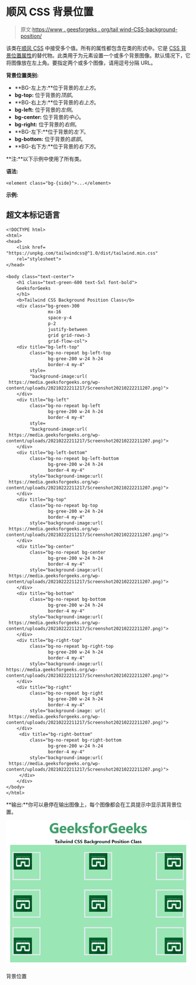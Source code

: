 # 顺风 CSS 背景位置

> 原文:[https://www . geesforgeks . org/tail wind-CSS-background-position/](https://www.geeksforgeeks.org/tailwind-css-background-position/)

该类在[顺风 CSS](https://www.geeksforgeeks.org/css-tailwind-introduction/) 中接受多个值。所有的属性都包含在类的形式中。它是 [CSS 背景位置属性](https://www.geeksforgeeks.org/css-background-image-property/)的替代物。此类用于为元素设置一个或多个背景图像。默认情况下，它将图像放在左上角。要指定两个或多个图像，请用逗号分隔 URL。

**背景位置类别:**

*   **BG-左上方:**位于背景的*左上方*。
*   **bg-top:** 位于背景的*顶部*。
*   **BG-右上方:**位于背景的*右上方*。
*   **bg-left:** 位于背景的*左侧*。
*   **bg-center:** 位于背景的*中心*。
*   **bg-right:** 位于背景的*右侧*。
*   **BG-左下:**位于背景的*左下*。
*   **bg-bottom:** 位于背景的*底部*。
*   **BG-右下方:**位于背景的*右下方*。

**注:**以下示例中使用了所有类。

**语法:**

```
<element class="bg-{side}">...</element>
```

**示例:**

## 超文本标记语言

```
<!DOCTYPE html> 
<html> 
<head> 
    <link href=
"https://unpkg.com/tailwindcss@^1.0/dist/tailwind.min.css"
    rel="stylesheet"> 
</head> 

<body class="text-center"> 
    <h1 class="text-green-600 text-5xl font-bold"> 
    GeeksforGeeks 
    </h1> 
    <b>Tailwind CSS Background Position Class</b> 
    <div class="bg-green-300 
                mx-16 
                space-y-4 
                p-2 
                justify-between 
                grid grid-rows-3 
                grid-flow-col"> 
    <div title="bg-left-top"
         class="bg-no-repeat bg-left-top 
                bg-gree-200 w-24 h-24
                border-4 my-4"
         style=
         "background-image:url(
 https://media.geeksforgeeks.org/wp-content/uploads/20210222211217/Screenshot20210222211207.png)">
    </div>
    <div title="bg-left"
         class="bg-no-repeat bg-left 
                bg-gree-200 w-24 h-24 
                border-4 my-4"
         style=
         "background-image:url(
 https://media.geeksforgeeks.org/wp-content/uploads/20210222211217/Screenshot20210222211207.png)">
    </div>
    <div title="bg-left-bottom"
         class="bg-no-repeat bg-left-bottom 
                bg-gree-200 w-24 h-24 
                border-4 my-4"
         style="background-image:url(
 https://media.geeksforgeeks.org/wp-content/uploads/20210222211217/Screenshot20210222211207.png)">
    </div>
    <div title="bg-top"
         class="bg-no-repeat bg-top 
                bg-gree-200 w-24 h-24 
                border-4 my-4"
         style="background-image:url(
 https://media.geeksforgeeks.org/wp-content/uploads/20210222211217/Screenshot20210222211207.png)">
    </div>
    <div title="bg-center"
         class="bg-no-repeat bg-center 
                bg-gree-200 w-24 h-24 
                border-4 my-4"
         style="background-image:url(
 https://media.geeksforgeeks.org/wp-content/uploads/20210222211217/Screenshot20210222211207.png)">
    </div>
    <div title="bg-bottom"
         class="bg-no-repeat bg-bottom 
                bg-gree-200 w-24 h-24 
                border-4 my-4"
         style="background-image:url(
 https://media.geeksforgeeks.org/wp-content/uploads/20210222211217/Screenshot20210222211207.png)">
    </div>
    <div title="bg-right-top"
         class="bg-no-repeat bg-right-top 
                bg-gree-200 w-24 h-24 
                border-4 my-4"
         style="background-image:url(
https://media.geeksforgeeks.org/wp-content/uploads/20210222211217/Screenshot20210222211207.png)">
    </div>
    <div title="bg-right"
         class="bg-no-repeat bg-right 
                bg-gree-200 w-24 h-24
                border-4 my-4"
         style="background-image: url(
 https://media.geeksforgeeks.org/wp-content/uploads/20210222211217/Screenshot20210222211207.png)">
    </div>
     <div title="bg-right-bottom"
         class="bg-no-repeat bg-right-bottom 
                bg-gree-200 w-24 h-24
                border-4 my-4"
         style="background-image:url(
 https://media.geeksforgeeks.org/wp-content/uploads/20210222211217/Screenshot20210222211207.png)">
     </div>    
    </div> 
</body> 
</html>
```

**输出:**你可以悬停在输出图像上，每个图像都会在工具提示中显示其背景位置。

![](img/00bada19776b07c0582243ec6434ace4.png)

背景位置